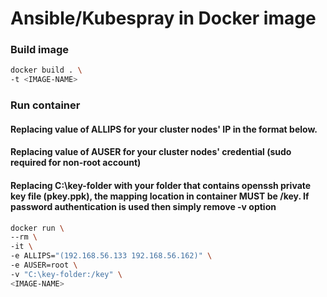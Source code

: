 # Ansible/Kubespray in Docker image

### Build image
```bash
docker build . \
-t <IMAGE-NAME>
```

### Run container
#### Replacing value of ALLIPS for your cluster nodes' IP in the format below.
#### Replacing value of AUSER for your cluster nodes' credential (sudo required for non-root account)
#### Replacing C:\key-folder with your folder that contains openssh private key file (pkey.ppk), the mapping location in container MUST be /key.  If password authentication is used then simply remove -v option
```bash
docker run \
--rm \
-it \
-e ALLIPS="(192.168.56.133 192.168.56.162)" \
-e AUSER=root \
-v "C:\key-folder:/key" \
<IMAGE-NAME>
```
